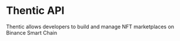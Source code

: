 # Thentic API
Thentic allows developers to build and manage NFT marketplaces on Binance Smart Chain
